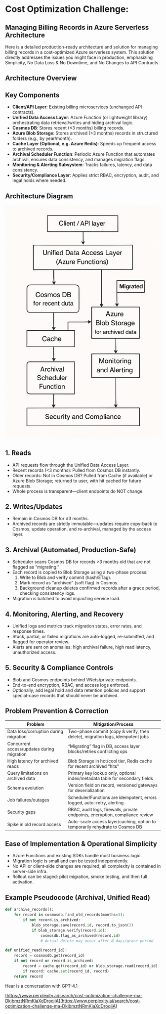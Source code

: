 # Cost Optimization Challenge:

## **Managing Billing Records in Azure Serverless Architecture**

Here is a detailed production-ready architecture and solution for managing billing records in a cost-optimized Azure serverless system. This solution directly addresses the issues you might face in production, emphasizing Simplicity, No Data Loss & No Downtime, and No Changes to API Contracts.

## Architecture Overview

## Key Components

- **Client/API Layer**: Existing billing microservices (unchanged API contracts).
- **Unified Data Access Layer**: Azure Function (or lightweight library) orchestrating data retrieval/writes and hiding archival logic.
- **Cosmos DB**: Stores recent (≤3 months) billing records.
- **Azure Blob Storage**: Stores archived (>3 months) records in structured folders (e.g., by year/month).
- **Cache Layer (Optional, e.g. Azure Redis)**: Speeds up frequent access to archived records.
- **Archival Scheduler Function**: Periodic Azure Function that automates archival, ensures data consistency, and manages migration flags.
- **Monitoring & Alerting Subsystem**: Tracks failures, latency, and data consistency.
- **Security/Compliance Layer**: Applies strict RBAC, encryption, audit, and legal holds where needed.

## Architecture Diagram

![](Architecture-Image.png)


## 1. Reads

- API requests flow through the Unified Data Access Layer.
- Recent records (<3 months): Pulled from Cosmos DB instantly.
- Older records: Not in Cosmos DB? Pulled from Cache (if available) or Azure Blob Storage; returned to user, with hit cached for future requests.
- Whole process is transparent—client endpoints do NOT change.

## 2. Writes/Updates

- Remain in Cosmos DB for ≤3 months.
- Archived records are strictly immutable—updates require copy-back to Cosmos, update operation, and re-archival, managed by the access layer.

## 3. Archival (Automated, Production-Safe)

- Scheduler scans Cosmos DB for records >3 months old that are not flagged as “migrating.”
- Each record is copied to Blob Storage using a two-phase process:
    1. Write to Blob and verify commit (hash/ETag).
    2. Mark record as “archived” (soft flag) in Cosmos.
    3. Background cleanup deletes confirmed records after a grace period, checking consistency logs.
- Migration is batched to avoid impacting service load.

## 4. Monitoring, Alerting, and Recovery

- Unified logs and metrics track migration states, error rates, and response times.
- Stuck, partial, or failed migrations are auto-logged, re-submitted, and flagged for operator review.
- Alerts are sent on anomalies: high archival failure, high read latency, unauthorized access.

## 5. Security & Compliance Controls

- Blob and Cosmos endpoints behind VNets/private endpoints.
- End-to-end encryption, RBAC, and access logs enforced.
- Optionally, add legal hold and data retention policies and support special-case records that should never be archived.

## Problem Prevention & Correction

| **Problem** | **Mitigation/Process** |
| --- | --- |
| Data loss/corruption during migration | Two-phase commit (copy & verify, then delete), migration logs, idempotent jobs |
| Concurrent access/updates during migration | “Migrating” flag in DB, access layer blocks/retries conflicting ops |
| High latency for archived reads | Blob Storage in hot/cool tier, Redis cache for recent archived “hits” |
| Query limitations on archived data | Primary key lookup only, optional index/metadata table for secondary fields |
| Schema evolution | Version field on record, versioned gateways for deserialization |
| Job failures/outages | Scheduler/Functions are idempotent, errors logged, auto-retry, alerting |
| Security gaps | RBAC, audit logs, firewalls, private endpoints, encryption, compliance review |
| Spike in old record access | Auto-scale access layer/caching, option to temporarily rehydrate to Cosmos DB |

## Ease of Implementation & Operational Simplicity

- Azure Functions and existing SDKs handle most business logic.
- Migration logic is small and can be tested independently.
- No API or client-side changes are required; all complexity is contained in server-side infra.
- Rollout can be staged: pilot migration, smoke testing, and then full activation.

## Example Pseudocode (Archival, Unified Read)

```python
def archive_records():
    for record in cosmosdb.find_old_records(months=3):
        if not record.is_archived:
            blob_storage.save(record.id, record.to_json())
            if blob_storage.verify(record.id):
                cosmosdb.flag_as_archived(record.id)
                # Actual delete may occur after N days/grace period
```

```python
def unified_read(record_id):
    record = cosmosdb.get(record_id)
    if not record or record.is_archived:
        record = cache.get(record_id) or blob_storage.read(record_id)
        if record: cache.set(record_id, record)
    return record
```

Hear is a conversation with GPT-4.1

[https://www.perplexity.ai/search/cost-optimization-challenge-ma-DkibmztNRmKiaXdDroqiiA](https://www.perplexity.ai/search/cost-optimization-challenge-ma-DkibmztNRmKiaXdDroqiiA)
